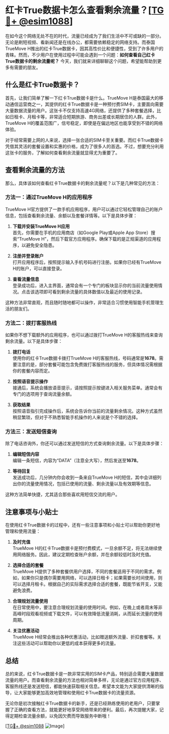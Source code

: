 # 红卡True数据卡怎么查看剩余流量？[[TG💪+ @esim1088](https://t.me/s/esim1088)]

在如今这个网络无处不在的时代，流量已经成为了我们生活中不可或缺的一部分。无论是刷短视频、看新闻还是在线办公，都需要依赖稳定的网络支持。而泰国TrueMove H推出的红卡True数据卡，因其高性价比和便捷性，受到了许多用户的青睐。然而，不少用户在使用过程中可能会遇到一个问题：**如何查看自己红卡True数据卡的剩余流量呢？** 今天，我们就来详细聊聊这个问题，希望能帮助到更多有需要的朋友。

## 什么是红卡True数据卡？

首先，让我们简单了解一下红卡True数据卡是什么。TrueMove H是泰国最大的移动通信运营商之一，其提供的红卡True数据卡是一种预付费SIM卡，主要面向需要大量数据流量的用户。这张卡不仅支持高速4G网络，还提供了多种套餐选择，比如日租卡、月租卡等，非常适合短期旅游、商务出差或长期居住的人群。此外，TrueMove H的覆盖范围广，信号稳定，即使是在偏远地区也能享受到不错的网络体验。

对于经常需要上网的人来说，选择一张合适的SIM卡至关重要。而红卡True数据卡凭借其灵活的套餐设置和实惠的价格，成为了很多人的首选。不过，想要充分利用这张卡的服务，了解如何查看剩余流量就显得尤为重要了。

## 查看剩余流量的方法

那么，具体该如何查看红卡True数据卡的剩余流量呢？以下是几种常见的方法：

### 方法一：通过TrueMove H的应用程序

TrueMove H官方提供了一款手机应用程序，用户可以通过它轻松管理自己的账户信息，包括查看剩余流量、余额以及套餐详情等。以下是具体步骤：

1. **下载并安装TrueMove H应用**  
   首先，你需要在手机的应用商店（如Google Play或Apple App Store）搜索“TrueMove H”，然后下载官方应用程序。确保下载的是正规渠道的应用程序，以避免安全隐患。

2. **注册并登录账户**  
   打开应用程序后，按照提示输入手机号码进行注册。如果你已经有TrueMove H的账户，可以直接登录。

3. **查看流量信息**  
   登录成功后，进入主界面，通常会有一个专门的板块显示你的当前流量使用情况。点击该选项即可看到剩余流量的具体数值以及最近的使用记录。

这种方法非常直观，而且随时随地都可以操作，非常适合习惯使用智能手机管理生活的朋友们。

### 方法二：拨打客服热线

如果你不想下载额外的应用程序，也可以通过拨打TrueMove H的客服热线来查询剩余流量。以下是具体步骤：

1. **拨打电话**  
   使用你的红卡True数据卡拨打TrueMove H的客服热线，号码通常是**1678**。需要注意的是，部分套餐可能包含免费拨打客服热线的服务，但具体情况需根据你的套餐内容而定。

2. **按照语音提示操作**  
   接通后，系统会播放语音提示，请按照提示按键进入相关服务菜单。通常会有专门的选项用于查询流量余额。

3. **获取结果**  
   按照语音指引完成操作后，系统会告诉你当前的流量剩余情况。这种方式虽然稍显繁琐，但对于不熟悉智能手机操作的人来说是个不错的选择。

### 方法三：发送短信查询

除了电话咨询外，你还可以通过发送短信的方式查询剩余流量。以下是具体步骤：

1. **编辑短信内容**  
   编辑一条短信，内容为“DATA”（注意全大写），然后发送至**1678**。

2. **等待回复**  
   发送成功后，几分钟内你会收到一条来自TrueMove H的短信，其中会详细列出你的流量使用情况，包括已使用的流量、剩余流量以及有效期等信息。

这种方法简单快捷，尤其适合那些喜欢用短信交流的用户。

## 注意事项与小贴士

在使用红卡True数据卡的过程中，还有一些注意事项和小贴士可以帮助你更好地管理和使用流量：

1. **及时充值**  
   TrueMove H的红卡True数据卡是预付费模式，一旦余额不足，将无法继续使用网络服务。因此，建议定期检查账户余额，并在余额较低时及时充值。

2. **选择合适的套餐**  
   TrueMove H提供了多种套餐供用户选择，不同的套餐适用于不同的需求。例如，如果你只是偶尔需要用网络，可以选择日租卡；如果需要长时间使用，则可以选择月租卡。根据自己的实际需求选择合适的套餐，既能节省开支，又能避免浪费。

3. **合理规划流量使用**  
   在日常使用中，要注意合理规划流量的使用时间。例如，在晚上或者周末等非高峰时段观看视频或下载文件，可以有效降低流量消耗，从而延长流量的使用周期。

4. **关注优惠活动**  
   TrueMove H经常会推出各种优惠活动，比如赠送额外流量、折扣套餐等。关注这些活动可以帮助你以更低的成本获得更多的流量。

## 总结

总的来说，红卡True数据卡是一款非常实用的SIM卡产品，特别适合需要大量数据流量的用户。而查看剩余流量的方法也相对简单多样，无论是通过官方应用程序、客服热线还是发送短信，都能快速获取相关信息。希望本文能为大家提供清晰的指导，让大家能够更加高效地管理和使用红卡True数据卡的流量资源。

无论你是初次接触红卡True数据卡的新手，还是已经熟练使用的老用户，只要掌握了正确的查看方法，就能更好地享受网络带来的便利。最后，再次提醒大家，记得定期检查流量余额，以免因欠费而导致服务中断哦！

[[TG💪+ @esim1088](https://t.me/s/esim1088) ![Image](https://i.postimg.cc/4NQfJmqS/Snipaste-2025-05-13-00-14-12.png)]
